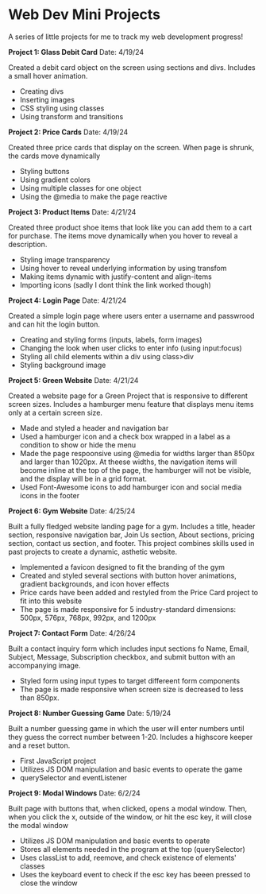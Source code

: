 # Web Dev Mini Projects

A series of little projects for me to track my web development progress!

**Project 1: Glass Debit Card**
Date: 4/19/24 

Created a debit card object on the screen using sections and divs. Includes a small hover animation.
- Creating divs
- Inserting images
- CSS styling using classes
- Using transform and transitions

**Project 2: Price Cards**
Date: 4/19/24

Created three price cards that display on the screen. When page is shrunk, the cards move dynamically
- Styling buttons
- Using gradient colors
- Using multiple classes for one object
- Using the @media to make the page reactive

**Project 3: Product Items**
Date: 4/21/24

Created three product shoe items that look like you can add them to a cart for purchase. The items move dynamically when you hover to reveal a description.
- Styling image transparency
- Using hover to reveal underlying information by using transfom
- Making items dynamic with justify-content and align-items
- Importing icons (sadly I dont think the link worked though)

**Project 4: Login Page**
Date: 4/21/24

Created a simple login page where users enter a username and passwrood and can hit the login button.
- Creating and styling forms (inputs, labels, form images)
- Changing the look when user clicks to enter info (using input:focus)
- Styling all child elements within a div using class>div
- Styling background image

**Project 5: Green Website**
Date: 4/21/24  

Created a website page for a Green Project that is responsive to different screen sizes. Includes a hamburger menu feature that displays menu items only at a certain screen size.
- Made and styled a header and navigation bar
- Used a hamburger icon and a check box wrapped in a label as a condition to show or hide the menu
- Made the page respoonsive using @media for widths larger than 850px and larger than 1020px. At theese widths, the navigation items will become inline at the top of the page, the hamburger will not be visible, and the display will be in a grid format.
- Used Font-Awesome icons to add hamburger icon and social media icons in the footer

**Project 6: Gym Website**
Date: 4/25/24  

Built a fully fledged website landing page for a gym. Includes a title, header section, responsive navigation bar, Join Us section, About sections, pricing section, contact us section, and footer. This project combines skills used in past projects to create a dynamic, asthetic website.
- Implemented a favicon designed to fit the branding of the gym
- Created and styled several sections with button hover animations, gradient backgrounds, and icon hover effects
- Price cards have been added and restyled from the Price Card project to fit into this website
- The page is made responsive for 5 industry-standard dimensions: 500px, 576px, 768px, 992px, and 1200px

**Project 7: Contact Form**
Date: 4/26/24 

Built a contact inquiry form which includes input sections fo Name, Email, Subject, Message, Subscription checkbox, and submit button with an accompanying image.
- Styled form using input types to target differeent form components
- The page is made responsive when screen size is decreased to less than 850px.

**Project 8: Number Guessing Game**
Date: 5/19/24 

Built a number guessing game in which the user will enter numbers until they guess the correct number between 1-20. Includes a highscore keeper and a reset button.
- First JavaScript project
- Utilizes JS DOM manipulation and basic events to operate the game
- querySelector and eventListener

**Project 9: Modal Windows**
Date: 6/2/24 

Built page with buttons that, when clicked, opens a modal window. Then, when you click the x, outside of the window, or hit the esc key, it will close the modal window
- Utilizes JS DOM manipulation and basic events to operate
- Stores all elements needed in the program at the top (querySelector)
- Uses classList to add, reemove, and check existence of elements' classes
- Uses the keyboard event to check if the esc key has beeen pressed to close the window

